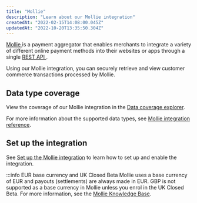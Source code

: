 ```yaml
---
title: "Mollie"
description: "Learn about our Mollie integration"
createdAt: "2022-02-15T14:08:00.045Z"
updatedAt: "2022-10-20T13:35:50.304Z"
---
```


<a className="external" href="https://www.mollie.com/uk" target="_blank">
  Mollie
</a> is a payment aggregator that enables merchants to integrate a variety of different
online payment methods into their websites or apps through a single <a
  className="external"
  href="https://docs.mollie.com/index"
  target="_blank"
>
  REST API
</a>
.

Using our Mollie integration, you can securely retrieve and view customer commerce transactions processed by Mollie.

## Data type coverage

View the coverage of our Mollie integration in the <a className="external" href="https://knowledge.codat.io/supported-features/commerce?view=tab-by-integration&integrationKey=dxfw" target="_blank">Data coverage explorer</a>.

For more information about the supported data types, see [Mollie integration reference](https://docs.codat.io/docs/mollie-integration-reference).

## Set up the integration

See [Set up the Mollie integration](https://docs.codat.io/docs/commerce-mollie-setup) to learn how to set up and enable the integration.

:::info EUR base currency and UK Closed Beta
Mollie uses a base currency of EUR and payouts (settlements) are always made in EUR. GBP is not supported as a base currency in Mollie unless you enrol in the UK Closed Beta. For more information, see the [Mollie Knowledge Base](https://help.mollie.com/hc/en-us).
